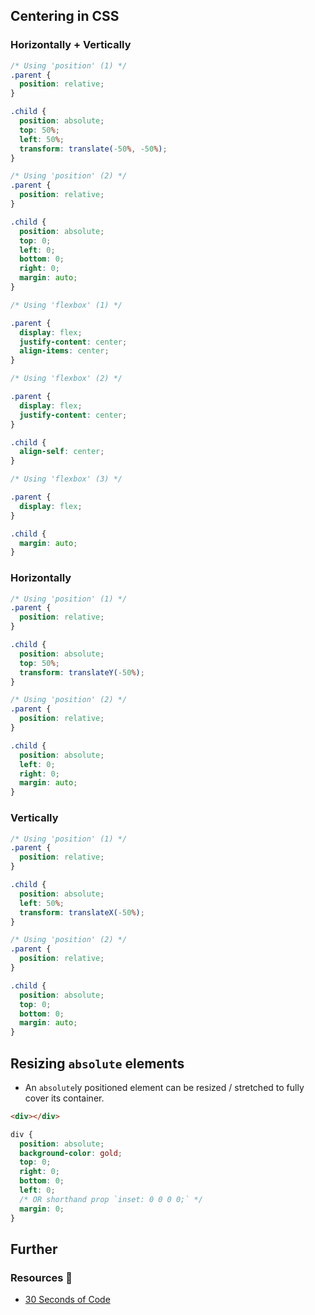 ## Centering in CSS

### Horizontally + Vertically

```css
/* Using 'position' (1) */
.parent {
  position: relative;
}

.child {
  position: absolute;
  top: 50%;
  left: 50%;
  transform: translate(-50%, -50%);
}

/* Using 'position' (2) */
.parent {
  position: relative;
}

.child {
  position: absolute;
  top: 0;
  left: 0;
  bottom: 0;
  right: 0;
  margin: auto;
}

/* Using 'flexbox' (1) */

.parent {
  display: flex;
  justify-content: center;
  align-items: center;
}

/* Using 'flexbox' (2) */

.parent {
  display: flex;
  justify-content: center;
}

.child {
  align-self: center;
}

/* Using 'flexbox' (3) */

.parent {
  display: flex;
}

.child {
  margin: auto;
}
```

### Horizontally

```css
/* Using 'position' (1) */
.parent {
  position: relative;
}

.child {
  position: absolute;
  top: 50%;
  transform: translateY(-50%);
}

/* Using 'position' (2) */
.parent {
  position: relative;
}

.child {
  position: absolute;
  left: 0;
  right: 0;
  margin: auto;
}
```

### Vertically

```css
/* Using 'position' (1) */
.parent {
  position: relative;
}

.child {
  position: absolute;
  left: 50%;
  transform: translateX(-50%);
}

/* Using 'position' (2) */
.parent {
  position: relative;
}

.child {
  position: absolute;
  top: 0;
  bottom: 0;
  margin: auto;
}
```

## Resizing `absolute` elements

- An `absolute`ly positioned element can be resized / stretched to fully cover its container.

```html
<div></div>
```

```css
div {
  position: absolute;
  background-color: gold;
  top: 0;
  right: 0;
  bottom: 0;
  left: 0;
  /* OR shorthand prop `inset: 0 0 0 0;` */
  margin: 0;
}
```

## Further

### Resources 🧩

- [30 Seconds of Code](https://30secondsofcode.org/)